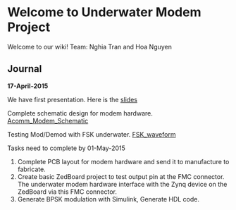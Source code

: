 # Welcome to Underwater Modem Project

Welcome to our wiki! 
Team: Nghia Tran and Hoa Nguyen

## Journal

**17-April-2015**

We have first presentation. Here is the [slides](https://bitbucket.org/txnghia/capstone/downloads/Progress_04162015.pptx)

Complete schematic design for modem hardware.  [Acomm_Modem_Schematic](https://bitbucket.org/txnghia/capstone/downloads/PCB_Acomm_Project.pdf)

Testing Mod/Demod with FSK underwater. [FSK_waveform](https://bitbucket.org/txnghia/capstone/wiki/FSK%20test%20underwater)

Tasks need to complete by 01-May-2015
1. Complete PCB layout for modem hardware and send it to manufacture to fabricate. 
2. Create basic ZedBoard project to test output pin at the FMC connector.  The underwater modem hardware interface with the Zynq device on the ZedBoard via this FMC connector.
3. Generate BPSK modulation with Simulink, Generate HDL code. 

